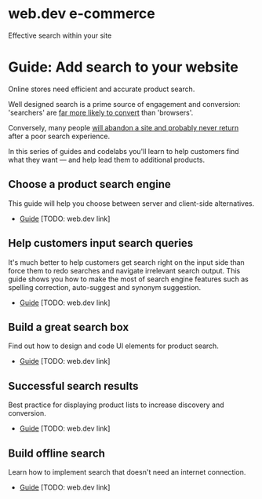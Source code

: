 # web.dev e-commerce
Effective search within your site

# Guide: Add search to your website

Online stores need efficient and accurate product search.

Well designed search is a prime source of engagement and conversion: 'searchers'
are [far more likely to convert](https://www.bigcommerce.co.uk/blog/ecommerce-site-search/#your-on-site-search-optimization-checklist)
than 'browsers'.

Conversely, many people [will abandon a site and probably never return](https://baymard.com/blog/mobile-ecommerce-search-and-navigation) after a poor search experience.

In this series of guides and codelabs you'll learn to help customers find what
they want — and help lead them to additional products.

## Choose a product search engine

This guide will help you choose between server and client-side alternatives.

+   [Guide]()
    [TODO: web.dev link]

## Help customers input search queries

It's much better to help customers get search right on the input side than force
them to redo searches and navigate irrelevant search output. This guide shows
you how to make the most of search engine features such as spelling correction,
auto-suggest and synonym suggestion.

+   [Guide]()
    [TODO: web.dev link]

## Build a great search box

Find out how to design and code UI elements for product search.

+   [Guide]()
    [TODO: web.dev link]

## Successful search results

Best practice for displaying product lists to increase discovery and
conversion.

+   [Guide]()
    [TODO: web.dev link]

## Build offline search

Learn how to implement search that doesn't need an internet connection.

+   [Guide]()
    [TODO: web.dev link]
